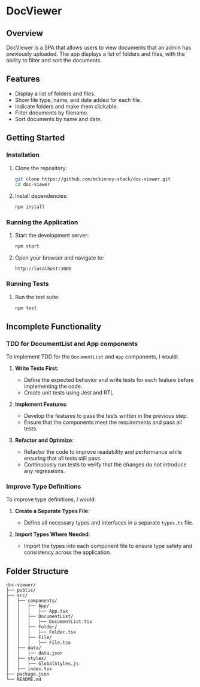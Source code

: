# DocViewer

## Overview
DocViewer is a SPA that allows users to view documents that an admin has previously uploaded. The app displays a list of folders and files, with the ability to filter and sort the documents.

## Features
- Display a list of folders and files.
- Show file type, name, and date added for each file.
- Indicate folders and make them clickable.
- Filter documents by filename.
- Sort documents by name and date.

## Getting Started

### Installation
1. Clone the repository:
   ```sh
   git clone https://github.com/mckinney-stack/doc-viewer.git
   cd doc-viewer
   ```

2. Install dependencies:
   ```sh
   npm install
   ```

### Running the Application
1. Start the development server:
   ```sh
   npm start
   ```

2. Open your browser and navigate to:
   ```
   http://localhost:3000
   ```

### Running Tests
1. Run the test suite:
   ```sh
   npm test
   ```

## Incomplete Functionality

### TDD for DocumentList and App components
To implement TDD for the `DocumentList` and `App` components, I would:

1. **Write Tests First**:
   - Define the expected behavior and write tests for each feature before implementing the code.
   - Create unit tests using Jest and RTL

2. **Implement Features**:
   - Develop the features to pass the tests written in the previous step.
   - Ensure that the components meet the requirements and pass all tests.

3. **Refactor and Optimize**:
   - Refactor the code to improve readability and performance while ensuring that all tests still pass.
   - Continuously run tests to verify that the changes do not introduce any regressions.

### Improve Type Definitions
To improve type definitions, I would:

1. **Create a Separate Types File**:
   - Define all necessary types and interfaces in a separate `types.ts` file.

2. **Import Types Where Needed**:
   - Import the types into each component file to ensure type safety and consistency across the application.

## Folder Structure
```
doc-viewer/
├── public/
├── src/
│   ├── components/
│   │   ├── App/
│   │   │   ├── App.tsx
│   │   ├── DocumentList/
│   │   │   ├── DocumentList.tsx
│   │   ├── Folder/
│   │   │   ├── Folder.tsx
│   │   ├── File/
│   │   │   ├── File.tsx
│   ├── data/
│   │   ├── data.json
│   ├── styles/
│   │   ├── GlobalStyles.js
│   ├── index.tsx
├── package.json
└── README.md
```
